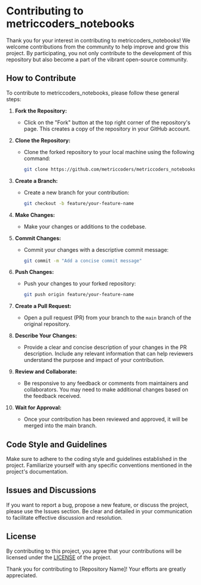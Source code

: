 # Contributing to metriccoders_notebooks

Thank you for your interest in contributing to metriccoders_notebooks! We welcome contributions from the community to help improve and grow this project. By participating, you not only contribute to the development of this repository but also become a part of the vibrant open-source community.

## How to Contribute

To contribute to metriccoders_notebooks, please follow these general steps:

1. **Fork the Repository:**
   - Click on the "Fork" button at the top right corner of the repository's page. This creates a copy of the repository in your GitHub account.

2. **Clone the Repository:**
   - Clone the forked repository to your local machine using the following command:
     ```bash
     git clone https://github.com/metriccoders/metriccoders_notebooks.git
     ```

3. **Create a Branch:**
   - Create a new branch for your contribution:
     ```bash
     git checkout -b feature/your-feature-name
     ```

4. **Make Changes:**
   - Make your changes or additions to the codebase.

5. **Commit Changes:**
   - Commit your changes with a descriptive commit message:
     ```bash
     git commit -m "Add a concise commit message"
     ```

6. **Push Changes:**
   - Push your changes to your forked repository:
     ```bash
     git push origin feature/your-feature-name
     ```

7. **Create a Pull Request:**
   - Open a pull request (PR) from your branch to the `main` branch of the original repository.

8. **Describe Your Changes:**
   - Provide a clear and concise description of your changes in the PR description. Include any relevant information that can help reviewers understand the purpose and impact of your contribution.

9. **Review and Collaborate:**
   - Be responsive to any feedback or comments from maintainers and collaborators. You may need to make additional changes based on the feedback received.

10. **Wait for Approval:**
    - Once your contribution has been reviewed and approved, it will be merged into the main branch.

## Code Style and Guidelines

Make sure to adhere to the coding style and guidelines established in the project. Familiarize yourself with any specific conventions mentioned in the project's documentation.

## Issues and Discussions

If you want to report a bug, propose a new feature, or discuss the project, please use the Issues section. Be clear and detailed in your communication to facilitate effective discussion and resolution.

## License

By contributing to this project, you agree that your contributions will be licensed under the [LICENSE](link-to-license) of the project.

Thank you for contributing to [Repository Name]! Your efforts are greatly appreciated.